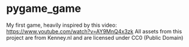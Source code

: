 # pygame_game

My first game, heavily inspired by this video: https://www.youtube.com/watch?v=AY9MnQ4x3zk
All assets from this project are from Kenney.nl and are licensed under CC0 (Public Domain)

